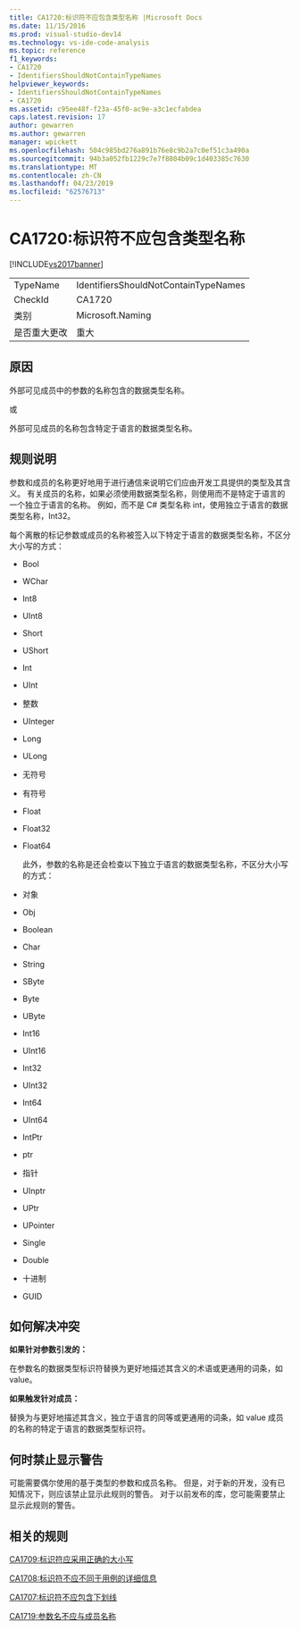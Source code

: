```yaml
---
title: CA1720:标识符不应包含类型名称 |Microsoft Docs
ms.date: 11/15/2016
ms.prod: visual-studio-dev14
ms.technology: vs-ide-code-analysis
ms.topic: reference
f1_keywords:
- CA1720
- IdentifiersShouldNotContainTypeNames
helpviewer_keywords:
- IdentifiersShouldNotContainTypeNames
- CA1720
ms.assetid: c95ee48f-f23a-45f0-ac9e-a3c1ecfabdea
caps.latest.revision: 17
author: gewarren
ms.author: gewarren
manager: wpickett
ms.openlocfilehash: 504c985bd276a891b76e8c9b2a7c0ef51c3a490a
ms.sourcegitcommit: 94b3a052fb1229c7e7f8804b09c1d403385c7630
ms.translationtype: MT
ms.contentlocale: zh-CN
ms.lasthandoff: 04/23/2019
ms.locfileid: "62576713"
---
```

# <a name="ca1720-identifiers-should-not-contain-type-names"></a>CA1720:标识符不应包含类型名称
[!INCLUDE[vs2017banner](../includes/vs2017banner.md)]

|||
|-|-|
|TypeName|IdentifiersShouldNotContainTypeNames|
|CheckId|CA1720|
|类别|Microsoft.Naming|
|是否重大更改|重大|

## <a name="cause"></a>原因
 外部可见成员中的参数的名称包含的数据类型名称。

 或

 外部可见成员的名称包含特定于语言的数据类型名称。

## <a name="rule-description"></a>规则说明
 参数和成员的名称更好地用于进行通信来说明它们应由开发工具提供的类型及其含义。 有关成员的名称，如果必须使用数据类型名称，则使用而不是特定于语言的一个独立于语言的名称。 例如，而不是 C# 类型名称 int，使用独立于语言的数据类型名称，Int32。

 每个离散的标记参数或成员的名称被签入以下特定于语言的数据类型名称，不区分大小写的方式：

- Bool

- WChar

- Int8

- UInt8

- Short

- UShort

- Int

- UInt

- 整数

- UInteger

- Long

- ULong

- 无符号

- 有符号

- Float

- Float32

- Float64

  此外，参数的名称是还会检查以下独立于语言的数据类型名称，不区分大小写的方式：

- 对象

- Obj

- Boolean

- Char

- String

- SByte

- Byte

- UByte

- Int16

- UInt16

- Int32

- UInt32

- Int64

- UInt64

- IntPtr

- ptr

- 指针

- UInptr

- UPtr

- UPointer

- Single

- Double

- 十进制

- GUID

## <a name="how-to-fix-violations"></a>如何解决冲突
 **如果针对参数引发的：**

 在参数名的数据类型标识符替换为更好地描述其含义的术语或更通用的词条，如 value。

 **如果触发针对成员：**

 替换为与更好地描述其含义，独立于语言的同等或更通用的词条，如 value 成员的名称的特定于语言的数据类型标识符。

## <a name="when-to-suppress-warnings"></a>何时禁止显示警告
 可能需要偶尔使用的基于类型的参数和成员名称。 但是，对于新的开发，没有已知情况下，则应该禁止显示此规则的警告。 对于以前发布的库，您可能需要禁止显示此规则的警告。

## <a name="related-rules"></a>相关的规则
 [CA1709:标识符应采用正确的大小写](../code-quality/ca1709-identifiers-should-be-cased-correctly.md)

 [CA1708:标识符不应不同于用例的详细信息](../code-quality/ca1708-identifiers-should-differ-by-more-than-case.md)

 [CA1707:标识符不应包含下划线](../code-quality/ca1707-identifiers-should-not-contain-underscores.md)

 [CA1719:参数名不应与成员名称](../code-quality/ca1719-parameter-names-should-not-match-member-names.md)
